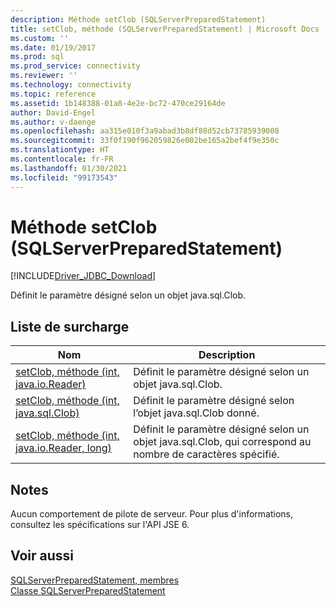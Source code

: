 ```yaml
---
description: Méthode setClob (SQLServerPreparedStatement)
title: setClob, méthode (SQLServerPreparedStatement) | Microsoft Docs
ms.custom: ''
ms.date: 01/19/2017
ms.prod: sql
ms.prod_service: connectivity
ms.reviewer: ''
ms.technology: connectivity
ms.topic: reference
ms.assetid: 1b148388-01a8-4e2e-bc72-470ce29164de
author: David-Engel
ms.author: v-daenge
ms.openlocfilehash: aa315e010f3a9abad3b8df88d52cb73785939008
ms.sourcegitcommit: 33f0f190f962059826e002be165a2bef4f9e350c
ms.translationtype: HT
ms.contentlocale: fr-FR
ms.lasthandoff: 01/30/2021
ms.locfileid: "99173543"
---
```

# <a name="setclob-method-sqlserverpreparedstatement"></a>Méthode setClob (SQLServerPreparedStatement)
[!INCLUDE[Driver_JDBC_Download](../../../includes/driver_jdbc_download.md)]

  Définit le paramètre désigné selon un objet java.sql.Clob.  
  
## <a name="overload-list"></a>Liste de surcharge  
  
|Nom|Description|  
|----------|-----------------|  
|[setClob, méthode &#40;int, java.io.Reader&#41;](../../../connect/jdbc/reference/setclob-method-int-java-io-reader.md)|Définit le paramètre désigné selon un objet java.sql.Clob.|  
|[setClob, méthode &#40;int, java.sql.Clob&#41;](../../../connect/jdbc/reference/setclob-method-int-java-sql-clob.md)|Définit le paramètre désigné selon l’objet java.sql.Clob donné.|  
|[setClob, méthode &#40;int, java.io.Reader, long&#41;](../../../connect/jdbc/reference/setclob-method-int-java-io-reader-long.md)|Définit le paramètre désigné selon un objet java.sql.Clob, qui correspond au nombre de caractères spécifié.|  
  
## <a name="remarks"></a>Notes  
 Aucun comportement de pilote de serveur.  Pour plus d'informations, consultez les spécifications sur l'API JSE 6.  
  
## <a name="see-also"></a>Voir aussi  
 [SQLServerPreparedStatement, membres](../../../connect/jdbc/reference/sqlserverpreparedstatement-members.md)   
 [Classe SQLServerPreparedStatement](../../../connect/jdbc/reference/sqlserverpreparedstatement-class.md)  
  
  
